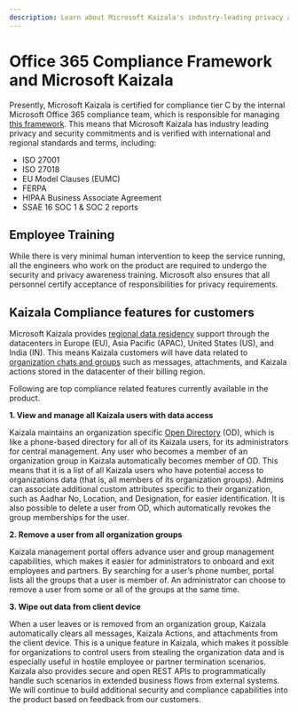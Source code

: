 ```yaml
---
description: Learn about Microsoft Kaizala's industry-leading privacy and security commitments, certified for compliance tier C by Office 365. Discover its compliance features.
---
```

# Office 365 Compliance Framework and Microsoft Kaizala

Presently, Microsoft Kaizala is certified for compliance tier C by the internal Microsoft Office 365 compliance team, which is responsible for managing [this framework](https://download.microsoft.com/download/0/4/9/049F6894-3B22-4EC6-8DBD-E4FA27019820/Microsoft_Compliance_Framework_for_Online_Services.pdf). This means that Microsoft Kaizala has industry leading privacy and security commitments and is verified with international and regional standards and terms, including:

- ISO 27001
- ISO 27018
- EU Model Clauses (EUMC)
- FERPA
- HIPAA Business Associate Agreement
- SSAE 16 SOC 1 & SOC 2 reports

## Employee Training

While there is very minimal human intervention to keep the service running, all the engineers who work on the product are required to undergo the security and privacy awareness training. Microsoft also ensures that all personnel certify acceptance of responsibilities for privacy requirements. 

## Kaizala Compliance features for customers

Microsoft Kaizala provides [regional data residency](dataresidency.md) support through the datacenters in Europe (EU), Asia Pacific (APAC), United States (US), and India (IN). This means Kaizala customers will have data related to [organization chats and groups](https://support.office.com/article/organization-chats-and-groups-in-kaizala-c8a7855c-d232-4914-811c-f6708734dcc3) such as messages, attachments, and Kaizala actions stored in the datacenter of their billing region.

Following are top compliance related features currently available in the product. 

**1. View and manage all Kaizala users with data access**

Kaizala maintains an organization specific [Open Directory](/office365/kaizala/set-up-directory) (OD), which is like a phone-based directory for all of its Kaizala users, for its administrators for central management. Any user who becomes a member of an organization group in Kaizala automatically becomes member of OD. This means that it is a list of all Kaizala users who have potential access to organizations data (that is, all members of its organization groups). Admins can associate additional custom attributes specific to their organization, such as Aadhar No, Location, and Designation, for easier identification. It is also possible to delete a user from OD, which automatically revokes the group memberships for the user.

**2. Remove a user from all organization groups** 

Kaizala management portal offers advance user and group management capabilities, which makes it easier for administrators to onboard and exit employees and partners. By searching for a user’s phone number, portal lists all the groups that a user is member of. An administrator can choose to remove a user from some or all of the groups at the same time. 

**3.  Wipe out data from client device**

When a user leaves or is removed from an organization group, Kaizala automatically clears all messages, Kaizala Actions, and attachments from the client device. This is a unique feature in Kaizala, which makes it possible for organizations to control users from stealing the organization data and is especially useful in hostile employee or partner termination scenarios. Kaizala also provides secure and open REST APIs to programmatically handle such scenarios in extended business flows from external systems. 
We will continue to build additional security and compliance capabilities into the product based on feedback from our customers.
